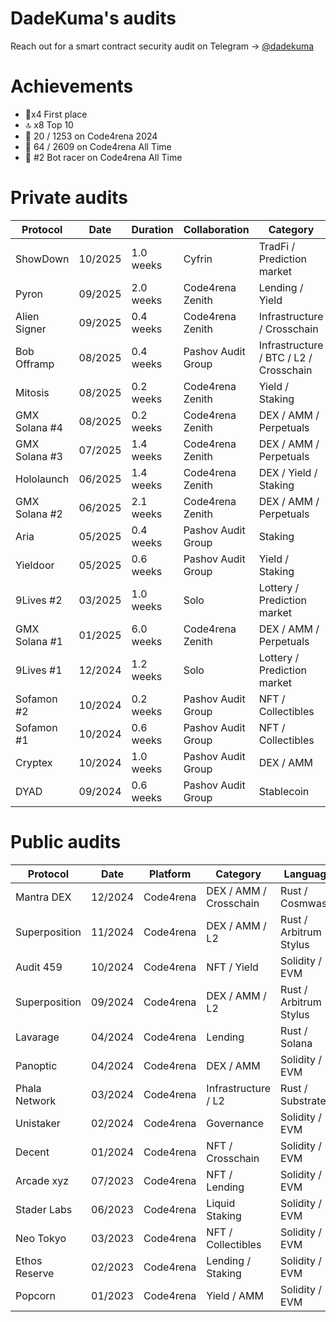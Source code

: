 # DadeKuma's audits

Reach out for a smart contract security audit on Telegram -> [@dadekuma](https://t.me/dadekuma)

# Achievements
- 🥇x4 First place
- 🔝 x8 Top 10
- 🎉 20 / 1253 on Code4rena 2024
- 🚀 64 / 2609 on Code4rena All Time
- 🤖 #2 Bot racer on Code4rena All Time

# Private audits
| Protocol        | Date    | Duration  | Collaboration        | Category                               | Language               | Link |
|-----------------|---------|-----------|----------------------|----------------------------------------|------------------------|------|
| ShowDown        | 10/2025 | 1.0 weeks | Cyfrin               | TradFi / Prediction market             | Rust / Solana          | Pending |
| Pyron           | 09/2025 | 2.0 weeks | Code4rena Zenith     | Lending / Yield                        | Rust / Solana          | Pending |
| Alien Signer    | 09/2025 | 0.4 weeks | Code4rena Zenith     | Infrastructure / Crosschain            | Rust / Solana          | Pending |
| Bob Offramp     | 08/2025 | 0.4 weeks | Pashov Audit Group   | Infrastructure / BTC / L2 / Crosschain | Rust                   | Pending |
| Mitosis         | 08/2025 | 0.2 weeks | Code4rena Zenith     | Yield / Staking                        | Solidity / EVM         | Pending |
| GMX Solana #4   | 08/2025 | 0.2 weeks | Code4rena Zenith     | DEX / AMM / Perpetuals                 | Rust / Solana          | [Report](https://github.com/DadeKuma/audits/blob/main/audits/GMX-Sol-08-2025/GMX-Sol-08-2025.pdf) |
| GMX Solana #3   | 07/2025 | 1.4 weeks | Code4rena Zenith     | DEX / AMM / Perpetuals                 | Rust / Solana          | [Report](https://github.com/DadeKuma/audits/blob/main/audits/GMX-Sol-07-2025/GMX-Sol-07-2025.pdf) |
| Hololaunch      | 06/2025 | 1.4 weeks | Code4rena Zenith     | DEX / Yield / Staking                  | Rust / Solana          | Pending |
| GMX Solana #2   | 06/2025 | 2.1 weeks | Code4rena Zenith     | DEX / AMM / Perpetuals                 | Rust / Solana          | [Report](https://github.com/DadeKuma/audits/blob/main/audits/GMX-Sol-05-2025/GMX-Sol-05-2025.pdf) |
| Aria            | 05/2025 | 0.4 weeks | Pashov Audit Group   | Staking                                | Solidity / EVM         | Pending |
| Yieldoor        | 05/2025 | 0.6 weeks | Pashov Audit Group   | Yield / Staking                        | Solidity / EVM         | [Report](https://github.com/DadeKuma/audits/blob/main/audits/Yieldoor-04-2025/Yieldoor-04-2025.pdf) |
| 9Lives #2       | 03/2025 | 1.0 weeks | Solo                 | Lottery / Prediction market            | Rust / Arbitrum Stylus | Private |
| GMX Solana #1   | 01/2025 | 6.0 weeks | Code4rena Zenith     | DEX / AMM / Perpetuals                 | Rust / Solana          | [Report](https://github.com/DadeKuma/audits/blob/main/audits/GMX-Sol-01-2025/GMX-Sol-01-2025.pdf) |
| 9Lives #1       | 12/2024 | 1.2 weeks | Solo                 | Lottery / Prediction market            | Rust / Arbitrum Stylus | [Report](https://github.com/DadeKuma/audits/blob/main/audits/9Lives-12-2024/9Lives-12-2024.pdf) |
| Sofamon #2      | 10/2024 | 0.2 weeks | Pashov Audit Group   | NFT / Collectibles                     | Solidity / EVM         | Private |
| Sofamon #1      | 10/2024 | 0.6 weeks | Pashov Audit Group   | NFT / Collectibles                     | Solidity / EVM         | Private |
| Cryptex         | 10/2024 | 1.0 weeks | Pashov Audit Group   | DEX / AMM                              | Solidity / EVM         | [Report](https://github.com/DadeKuma/audits/blob/main/audits/Cryptex-09-2024/Cryptex-09-2024.pdf) |
| DYAD            | 09/2024 | 0.6 weeks | Pashov Audit Group   | Stablecoin                             | Solidity / EVM         | [Report](https://github.com/DadeKuma/audits/blob/main/audits/DYAD-09-2024/DYAD-09-2024.pdf) |

# Public audits
| Protocol        | Date    | Platform  | Category                  | Language               | Rank       | Link |
|-----------------|---------|-----------|---------------------------|------------------------|------------|------|
| Mantra DEX      | 12/2024 | Code4rena | DEX / AMM / Crosschain     | Rust / Cosmwasm        | 6th        | [Report](https://code4rena.com/reports/2024-11-mantra-dex) |
| Superposition   | 11/2024 | Code4rena | DEX / AMM / L2             | Rust / Arbitrum Stylus | 🥇1st      | [Report](https://code4rena.com/reports/2024-10-superposition) |
| Audit 459       | 10/2024 | Code4rena | NFT / Yield                | Solidity / EVM         | 5th        | Private |
| Superposition   | 09/2024 | Code4rena | DEX / AMM / L2             | Rust / Arbitrum Stylus | 🥇1st      | [Report](https://code4rena.com/reports/2024-08-superposition) |
| Lavarage        | 04/2024 | Code4rena | Lending                    | Rust / Solana          | 🥉3rd      | Private |
| Panoptic        | 04/2024 | Code4rena | DEX / AMM                  | Solidity / EVM         | 16th       | [Report](https://code4rena.com/reports/2024-04-panoptic) |
| Phala Network   | 03/2024 | Code4rena | Infrastructure / L2        | Rust / Substrate       | 🥇1st      | [Report](https://code4rena.com/reports/2024-03-phala-network) |
| Unistaker       | 02/2024 | Code4rena | Governance                 | Solidity / EVM         | 🥉3rd      | [Report](https://code4rena.com/audits/2024-02-unistaker-infrastructure) |
| Decent          | 01/2024 | Code4rena | NFT / Crosschain           | Solidity / EVM         | 21st       | [Report](https://code4rena.com/reports/2024-01-decent) |
| Arcade xyz      | 07/2023 | Code4rena | NFT / Lending              | Solidity / EVM         | 🥇1st      | [Report](https://code4rena.com/reports/2023-07-arcade) |
| Stader Labs     | 06/2023 | Code4rena | Liquid Staking             | Solidity / EVM         | 7th        | [Report](https://code4rena.com/reports/2023-06-stader) |
| Neo Tokyo       | 03/2023 | Code4rena | NFT / Collectibles         | Solidity / EVM         | 30th       | [Report](https://code4rena.com/reports/2023-03-neotokyo) |
| Ethos Reserve   | 02/2023 | Code4rena | Lending / Staking          | Solidity / EVM         | 12th       | [Report](https://code4rena.com/reports/2023-02-ethos) |
| Popcorn         | 01/2023 | Code4rena | Yield / AMM                | Solidity / EVM         | 26th       | [Report](https://code4rena.com/reports/2023-01-popcorn) |

